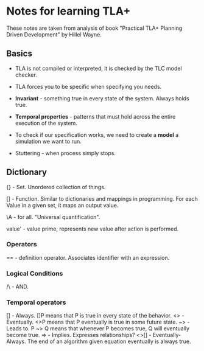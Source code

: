 # Notes for learning TLA+

These notes are taken from analysis of book "Practical TLA+ Planning Driven Development" by Hillel Wayne.

## Basics

- TLA is not compiled or interpreted, it is checked by the TLC model checker.
- TLA forces you to be specific when specifying you needs.

- **Invariant** - something true in every state of the system. Always holds true.
- **Temporal properties** - patterns that must hold across the entire execution of the system.

- To check if our specification works, we need to create a **model** a simulation we want to run.

- Stuttering - when process simply stops.

## Dictionary

{} - Set. Unordered collection of things.

[] - Function. Similar to dictionaries and mappings in programming.
For each Value in a given set, it maps an output value.

\A - for all. "Universal quantification".

value' - value prime, represents new value after action is performed.

### Operators

== - definition operator. Associates identifier with an expression.

### Logical Conditions

/\ - AND.

### Temporal operators

[] - Always. []P means that P is true in every state of the behavior.
<> - Eventually. <>P means that P eventually is true in some future state.
~> - Leads to. P ~> Q means that whenever P becomes true, Q will eventually become true.
=> - Implies. Expresses relationships?
<>[] - Eventually-Always. The end of an algorithm given equation eventually is always true.
